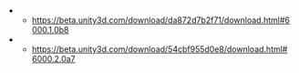 - - https://beta.unity3d.com/download/da872d7b2f71/download.html#6000.1.0b8
- - https://beta.unity3d.com/download/54cbf955d0e8/download.html#6000.2.0a7